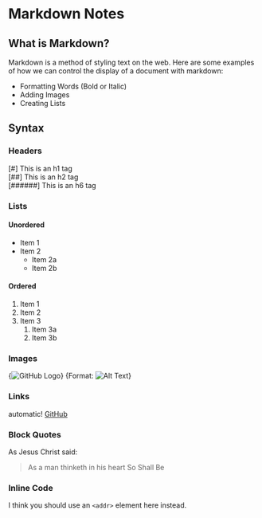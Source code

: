 # Markdown Notes

## What is Markdown?
Markdown is a method of styling text on the web. Here are some examples of how we can control the display of a document with markdown:

  * Formatting Words (Bold or Italic)
  * Adding Images
  * Creating Lists
    
    
## Syntax
### Headers 
[#] This is an h1 tag <br>
[##] This is an h2 tag <br>
[######] This is an h6 tag </br>
  
### Lists
#### Unordered
* Item 1
* Item 2
  * Item 2a
  * Item 2b
  
#### Ordered
1. Item 1
1. Item 2
1. Item 3
   1. Item 3a
   1. Item 3b

### Images
{![GitHub Logo](/images/logo.png)}
{Format: ![Alt Text](url)}
  
### Links
automatic!
[GitHub](http://github.com)

### Block Quotes
As Jesus Christ said:
> As a man thinketh in his heart
> So Shall Be
  
### Inline Code
I think you should use an
`<addr>` element here instead.
  
  
